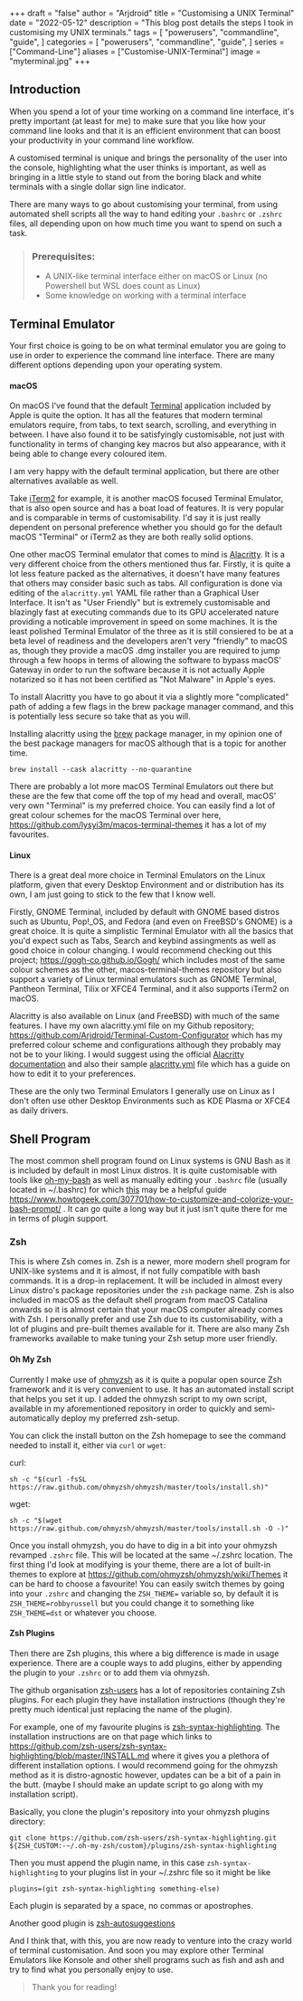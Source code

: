 +++
draft = "false"
author = "Arjdroid"
title = "Customising a UNIX Terminal"
date = "2022-05-12"
description = "This blog post details the steps I took in customising my UNIX terminals."
tags = [
    "powerusers",
    "commandline",
    "guide",
]
categories = [
    "powerusers",
    "commandline",
    "guide",
]
series = ["Command-Line"]
aliases = ["Customise-UNIX-Terminal"]
image = "myterminal.jpg"
+++

## Introduction

When you spend a lot of your time working on a command line interface, it's pretty important (at least for me) to make sure that you like how your command line looks and that it is an efficient environment that can boost your productivity in your command line workflow.

A customised terminal is unique and brings the personality of the user into the console, highlighting what the user thinks is important, as well as bringing in a little style to stand out from the boring black and white terminals with a single dollar sign line indicator.

There are many ways to go about customising your terminal, from using automated shell scripts all the way to hand editing your `.bashrc` or `.zshrc` files, all depending upon on how much time you want to spend on such a task.

> ### Prerequisites:
> * A UNIX-like terminal interface either on macOS or Linux (no Powershell but WSL does count as Linux)
> * Some knowledge on working with a terminal interface

## Terminal Emulator

Your first choice is going to be on what terminal emulator you are going to use in order to experience the command line interface. There are many different options depending upon your operating system.

#### macOS

On macOS I've found that the default [Terminal](https://support.apple.com/en-gb/guide/terminal/welcome/mac) application included by Apple is quite the option. It has all the features that modern terminal emulators require, from tabs, to text search, scrolling, and everything in between. I have also found it to be satisfyingly customisable, not just with functionality in terms of changing key macros but also appearance, with it being able to change every coloured item.

I am very happy with the default terminal application, but there are other alternatives available as well.

Take [iTerm2](https://iterm2.com/) for example, it is another macOS focused Terminal Emulator, that is also open source and has a boat load of features. It is very popular and is comparable in terms of customisability. I'd say it is just really dependent on personal preference whether you should go for the default macOS "Terminal" or iTerm2 as they are both really solid options.

One other macOS Terminal emulator that comes to mind is [Alacritty](https://alacritty.org/). It is a very different choice from the others mentioned thus far. Firstly, it is quite a lot less feature packed as the alternatives, it doesn't have many features that others may consider basic such as tabs. All configuration is done via editing of the `alacritty.yml` YAML file rather than a Graphical User Interface. It isn't as "User Friendly" but is extremely customisable and blazingly fast at executing commands due to its GPU accelerated nature providing a noticable improvement in speed on some machines. It is the least polished Terminal Emulator of the three as it is still consiered to be at a beta level of readiness and the developers aren't very "friendly" to macOS as, though they provide a macOS .dmg installer you are required to jump through a few hoops in terms of allowing the software to bypass macOS' Gateway in order to run the software because it is not actually Apple notarized so it has not been certified as "Not Malware" in Apple's eyes.

To install Alacritty you have to go about it via a slightly more "complicated" path of adding a few flags in the brew package manager command, and this is potentially less secure so take that as you will.

Installing alacritty using the [brew](https://brew.sh/) package manager, in my opinion one of the best package managers for macOS although that is a topic for another time.

```
brew install --cask alacritty --no-quarantine
```

There are probably a lot more macOS Terminal Emulators out there but these are the few that come off the top of my head and overall, macOS' very own "Terminal" is my preferred choice.
You can easily find a lot of great colour schemes for the macOS Terminal over here, https://github.com/lysyi3m/macos-terminal-themes it has a lot of my favourites.

#### Linux

There is a great deal more choice in Terminal Emulators on the Linux platform, given that every Desktop Environment and or distribution has its own, I am just going to stick to the few that I know well.

Firstly, GNOME Terminal, included by default with GNOME based distros such as Ubuntu, Pop!\_OS, and Fedora (and even on FreeBSD's GNOME) is a great choice. It is quite a simplistic Terminal Emulator with all the basics that you'd expect such as Tabs, Search and keybind assingments as well as good choice in colour changing.
I would recommend checking out this project; https://gogh-co.github.io/Gogh/ which includes most of the same colour schemes as the other, macos-terminal-themes repository but also support a variety of Linux terminal emulators such as GNOME Terminal, Pantheon Terminal, Tilix or XFCE4 Terminal, and it also supports iTerm2 on macOS.

Alacritty is also available on Linux (and FreeBSD) with much of the same features. I have my own alacritty.yml file on my Github repository; https://github.com/Arjdroid/Terminal-Custom-Configurator which has my preferred colour scheme and configurations although they probably may not be to your liking. I would suggest using the official [Alacritty documentation](https://github.com/alacritty/alacritty/blob/master/docs/features.md) and also their sample [alacritty.yml](https://github.com/alacritty/alacritty/blob/master/alacritty.yml) file which has a guide on how to edit it to your preferences.

These are the only two Terminal Emulators I generally use on Linux as I don't often use other Desktop Environments such as KDE Plasma or XFCE4 as daily drivers.

## Shell Program

The most common shell program found on Linux systems is GNU Bash as it is included by default in most Linux distros. It is quite customisable with tools like [oh-my-bash](https://github.com/ohmybash/oh-my-bash) as well as manually editing your `.bashrc` file (usually located in ~/.bashrc) for which [this]() may be a helpful guide https://www.howtogeek.com/307701/how-to-customize-and-colorize-your-bash-prompt/ . It can go quite a long way but it just isn't quite there for me in terms of plugin support.

### Zsh

This is where Zsh comes in. Zsh is a newer, more modern shell program for UNIX-like systems and it is almost, if not fully compatible with bash commands. It is a drop-in replacement. It will be included in almost every Linux distro's package repositories under the `zsh` package name. Zsh is also included in macOS as the default shell program from macOS Catalina onwards so it is almost certain that your macOS computer already comes with Zsh.
I personally prefer and use Zsh due to its customisability, with a lot of plugins and pre-built themes available for it. There are also many Zsh frameworks available to make tuning your Zsh setup more user friendly.

#### Oh My Zsh

Currently I make use of [ohmyzsh](https://ohmyz.sh/) as it is quite a popular open source Zsh framework and it is very convenient to use. It has an automated install script that helps you set it up. I added the ohmyzsh script to my own script, available in my aforementioned repository in order to quickly and semi-automatically deploy my preferred zsh-setup.

You can click the install button on the Zsh homepage to see the command needed to install it, either via `curl` or `wget`:

curl:

```
sh -c "$(curl -fsSL https://raw.github.com/ohmyzsh/ohmyzsh/master/tools/install.sh)"
```

wget:

```
sh -c "$(wget https://raw.github.com/ohmyzsh/ohmyzsh/master/tools/install.sh -O -)"
```

Once you install ohmyzsh, you do have to dig in a bit into your ohmyzsh revamped `.zshrc` file. This will be located at the same ~/.zshrc location. The first thing I'd look at modifying is your theme, there are a lot of built-in themes to explore at https://github.com/ohmyzsh/ohmyzsh/wiki/Themes it can be hard to choose a favourite! You can easily switch themes by going into your `.zshrc` and changing the `ZSH_THEME=` variable so, by default it is `ZSH_THEME=robbyrussell` but you could change it to something like `ZSH_THEME=dst` or whatever you choose.

#### Zsh Plugins

Then there are Zsh plugins, this where a big difference is made in usage experience. There are a couple ways to add plugins, either by appending the plugin to your `.zshrc` or to add them via ohmyzsh.

The github organisation [zsh-users](https://github.com/zsh-users) has a lot of repositories containing Zsh plugins. For each plugin they have installation instructions (though they're pretty much identical just replacing the name of the plugin).

For example, one of my favourite plugins is [zsh-syntax-highlighting](https://github.com/zsh-users/zsh-syntax-highlighting). The installation instructions are on that page which links to https://github.com/zsh-users/zsh-syntax-highlighting/blob/master/INSTALL.md where it gives you a plethora of different installation options. I would recommend going for the ohmyzsh method as it is distro-agnostic however, updates can be a bit of a pain in the butt. (maybe I should make an update script to go along with my installation script).

Basically, you clone the plugin's repository into your ohmyzsh plugins directory:

```
git clone https://github.com/zsh-users/zsh-syntax-highlighting.git ${ZSH_CUSTOM:-~/.oh-my-zsh/custom}/plugins/zsh-syntax-highlighting
```

Then you must append the plugin name, in this case `zsh-syntax-highlighting` to your plugins list in your ~/.zshrc file so it might be like

```
plugins=(git zsh-syntax-highlighting something-else)
```

Each plugin is separated by a space, no commas or apostrophes.

Another good plugin is [zsh-autosuggestions](https://github.com/zsh-users/zsh-autosuggestions)

And I think that, with this, you are now ready to venture into the crazy world of terminal customisation. And soon you may explore other Terminal Emulators like Konsole and other shell programs such as fish and ash and try to find what you personally enjoy to use.

> Thank you for reading!
